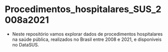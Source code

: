 # Procedimentos_hospitalares_SUS_2008a2021

* Neste repositório vamos explorar dados de procedimentos hospitalares na saúde pública, realizados no Brasil entre 2008 e 2021, e disponíveis no DataSUS.
